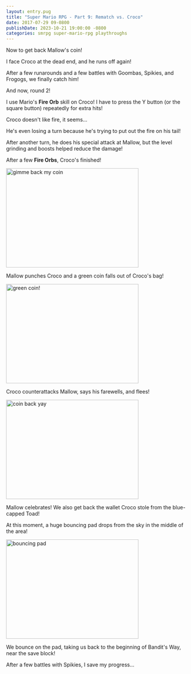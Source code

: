 ```yaml
---
layout: entry.pug
title: "Super Mario RPG - Part 9: Rematch vs. Croco"
date: 2017-07-29 09-0800
publishDate: 2023-10-21 19:00:00 -0800
categories: smrpg super-mario-rpg playthroughs
---
```


Now to get back Mallow's coin!

I face Croco at the dead end, and he runs off again!

After a few runarounds and a few battles with Goombas, Spikies, and Frogogs, we finally catch him!

And now, round 2!

I use Mario's **Fire Orb** skill on Croco! I have to press the Y button (or the square button) repeatedly for extra hits!

Croco doesn't like fire, it seems...

He's even losing a turn because he's trying to put out the fire on his tail!

After another turn, he does his special attack at Mallow, but the level grinding and boosts helped reduce the damage!

After a few **Fire Orbs**, Croco's finished!

<img src="http://i.imgur.com/Kfyk0bv.png" alt="gimme back my coin" width="360" height="270" id="liveblog" />

Mallow punches Croco and a green coin falls out of Croco's bag!

<img src="http://i.imgur.com/INXwUSI.png" alt="green coin!" width="360" height="270" id="liveblog" />

Croco counterattacks Mallow, says his farewells, and flees!

<img src="http://i.imgur.com/qrMJRgl.png" alt="coin back yay" width="360" height="270" id="liveblog" />

Mallow celebrates! We also get back the wallet Croco stole from the blue-capped Toad!

At this moment, a huge bouncing pad drops from the sky in the middle of the area!

<img src="http://i.imgur.com/NBiMpuy.png" alt="bouncing pad" width="360" height="270" id="liveblog" />

We bounce on the pad, taking us back to the beginning of Bandit's Way, near the save block!

After a few battles with Spikies, I save my progress...